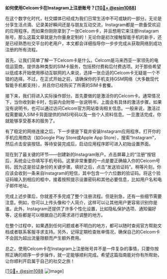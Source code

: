 **如何使用Celcom卡在Instagram上注册账号？[[TG💪+ @esim1088](https://t.me/s/esim1088)]**

在这个数字化时代，社交媒体已经成为我们日常生活中不可或缺的一部分。无论是分享生活点滴、记录美好瞬间还是与朋友互动交流，Instagram都是一款备受欢迎的应用程序。而如果你刚刚拿到了一张Celcom卡，并且想用它来注册Instagram账号，那么这篇文章就是为你量身定制的！无论你是初次接触智能手机的新手，还是已经熟悉社交平台的老用户，本文都会详细指导你一步步完成从获取网络到成功注册的所有流程。

首先，让我们简单了解一下Celcom卡是什么。Celcom是马来西亚一家领先的电信运营商，提供各种类型的SIM卡服务，包括预付费和后付费选项。对于那些希望以低成本开始使用移动互联网的人来说，选择一张合适的Celcom卡无疑是一个不错的选择。不过，在正式开始之前，请确保你的手机支持GSM网络（大多数现代智能手机都支持），并且你已经购买了所需的SIM卡套餐。

接下来，我们将进入实际操作部分。首先要做的是激活你的Celcom卡。通常情况下，当你收到新卡时，包装内会附带一张说明书，上面会有具体的激活步骤。如果没有说明书，也可以通过访问Celcom官方网站查询相关信息。一般来说，激活过程需要输入SIM卡背面提供的IMSI号码以及一些个人资料信息。一旦激活完成，你就能够享受基本的服务了。

有了稳定的网络连接之后，下一步便是下载并安装Instagram应用程序。打开你的手机应用商店（如Google Play Store或Apple App Store），搜索“Instagram”，然后点击安装按钮。等待安装完成后，启动应用程序即可进入初始设置界面。

现在到了最关键的环节——创建新的Instagram账户。点击屏幕上的“注册”按钮后，系统会让你填写手机号码。这里非常重要的一点是要正确输入你的Celcom号码，因为这是验证身份的关键步骤。填好之后，点击“发送验证码”。稍等片刻，你应该会收到一条来自Instagram的短信，其中包含一个六位数的验证码。将这个验证码输入到相应的框中，接着按照提示设置密码和其他必要信息，比如用户名和电子邮件地址。

完成上述步骤后，你就差不多完成了整个注册流程。但是别急，还有一些细节需要注意。例如，你可以上传头像和个人简介，这样可以让其他用户更容易识别你是谁。此外，Instagram还提供了许多个性化设置，比如隐私保护选项、通知偏好等，这些都是可以根据自己的需求进行调整的地方。

在整个过程中，如果遇到任何问题或者不明白的地方，都可以随时查阅官方帮助文档或者联系客服寻求支持。另外，记得定期检查账单情况，确保自己的Celcom卡不会因为超出流量限额而产生额外费用。

总之，使用Celcom卡在Instagram上注册账号并不是一件复杂的事情，只要你按照正确的顺序一步步操作，就一定能够顺利完成。希望这篇指南能对你有所帮助，让你顺利开启属于自己的社交之旅！

[[TG💪+ @esim1088](https://t.me/s/esim1088) ![Image](https://i.postimg.cc/4NQfJmqS/Snipaste-2025-05-13-00-14-12.png)]